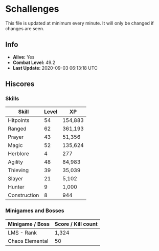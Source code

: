 # Schallenges

This file is updated at minimum every minute. It will only be changed if changes are seen.

## Info

 - **Alive:** Yes
 - **Combat Level:** 49.2
 - **Last Update:** 2020-09-03 06:13:18 UTC

## Hiscores

### Skills

| Skill | Level | XP |
|--|--|--|
| Hitpoints | 54 | 154,883 |
| Ranged | 62 | 361,193 |
| Prayer | 43 | 51,356 |
| Magic | 52 | 135,624 |
| Herblore | 4 | 277 |
| Agility | 48 | 84,983 |
| Thieving | 39 | 35,039 |
| Slayer | 21 | 5,102 |
| Hunter | 9 | 1,000 |
| Construction | 8 | 944 |

### Minigames and Bosses

| Minigame / Boss | Score / Kill count |
|--|--|
| LMS - Rank | 1,324 |
| Chaos Elemental | 50 |
